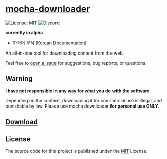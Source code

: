 # [mocha-downloader](https://github.com/Mocha-Downloader/mocha-downloader)

[![License: MIT](https://img.shields.io/badge/license-mit-blue.svg?style=for-the-badge)](./LICENSE)
[![Discord](https://img.shields.io/badge/discord-5865F2.svg?style=for-the-badge&logo=discord&logoColor=white)](https://discord.gg/aQqamSCUcS)

**currently in alpha**

- [한국어 문서 (Korean Documentation)](./README_KR.md)

An all-in-one tool for downloading content from the web.

Feel free to [open a issue](https://github.com/Mocha-Downloader/mocha-downloader/issues) for suggestions, bug reports, or questions.

## Warning

**I have not responsible in any way for what you do with the software**

Depending on the content, downloading it for commercial use is illegal, and punishable by law. Please use mocha downloader **for personal use ONLY**.

## [Download](https://github.com/Mocha-Downloader/mocha-downloader/releases/latest)

## License

The source code for this project is published under the [MIT](./LICENSE) License.

